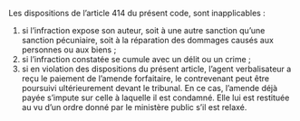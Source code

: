 Les dispositions de l’article 414 du présent code, sont inapplicables :
1. si l’infraction expose son auteur, soit à une autre sanction qu’une sanction pécuniaire, soit à la réparation des dommages causés aux personnes ou aux biens ;
2. si l’infraction constatée se cumule avec un délit ou un crime ;
3. si en violation des dispositions du présent article, l’agent verbalisateur a reçu le paiement de l’amende forfaitaire, le contrevenant peut être poursuivi ultérieurement devant le tribunal. En ce cas, l’amende déjà payée s’impute sur celle à laquelle il est condamné. Elle lui est restituée au vu d’un ordre donné par le ministère public s’il est relaxé.